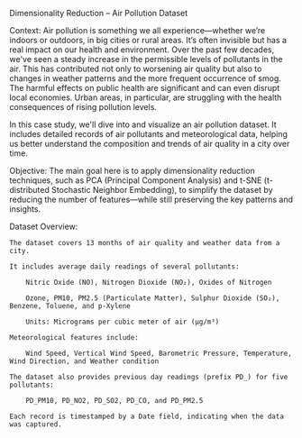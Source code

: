 Dimensionality Reduction – Air Pollution Dataset

Context:
Air pollution is something we all experience—whether we’re indoors or outdoors, in big cities or rural areas. It’s often invisible but has a real impact on our health and environment. Over the past few decades, we've seen a steady increase in the permissible levels of pollutants in the air. This has contributed not only to worsening air quality but also to changes in weather patterns and the more frequent occurrence of smog. The harmful effects on public health are significant and can even disrupt local economies. Urban areas, in particular, are struggling with the health consequences of rising pollution levels.

In this case study, we'll dive into and visualize an air pollution dataset. It includes detailed records of air pollutants and meteorological data, helping us better understand the composition and trends of air quality in a city over time.

Objective:
The main goal here is to apply dimensionality reduction techniques, such as PCA (Principal Component Analysis) and t-SNE (t-distributed Stochastic Neighbor Embedding), to simplify the dataset by reducing the number of features—while still preserving the key patterns and insights.

Dataset Overview:

    The dataset covers 13 months of air quality and weather data from a city.

    It includes average daily readings of several pollutants:

        Nitric Oxide (NO), Nitrogen Dioxide (NO₂), Oxides of Nitrogen

        Ozone, PM10, PM2.5 (Particulate Matter), Sulphur Dioxide (SO₂), Benzene, Toluene, and p-Xylene

        Units: Micrograms per cubic meter of air (µg/m³)

    Meteorological features include:

        Wind Speed, Vertical Wind Speed, Barometric Pressure, Temperature, Wind Direction, and Weather condition

    The dataset also provides previous day readings (prefix PD_) for five pollutants:

        PD_PM10, PD_NO2, PD_SO2, PD_CO, and PD_PM2.5

    Each record is timestamped by a Date field, indicating when the data was captured.

